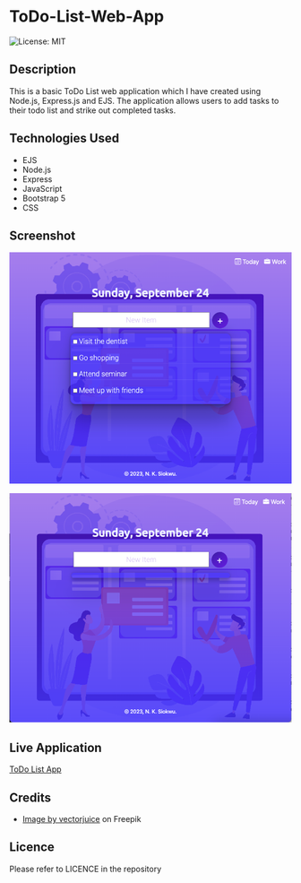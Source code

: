 # ToDo-List-Web-App
![License: MIT](https://img.shields.io/badge/License-MIT-yellow.svg)

## Description
This is a basic ToDo List web application which I have created using Node.js, Express.js and EJS. The application  allows users to add tasks to their todo list and strike out completed tasks.

## Technologies Used
* EJS
* Node.js
* Express
* JavaScript
* Bootstrap 5
* CSS

## Screenshot
![Screenshot](public/images/screenshot.png)

![Screenshot](public/images/screenshot_2.png)

## Live Application
[ToDo List App](https://todo-app-uhqm.onrender.com)

## Credits
* <a href="https://www.freepik.com/free-vector/task-management-abstract-concept-illustration_11668613.htm#query=todo&position=21&from_view=search&track=sph">Image by vectorjuice</a> on Freepik

## Licence
Please refer to LICENCE in the repository
